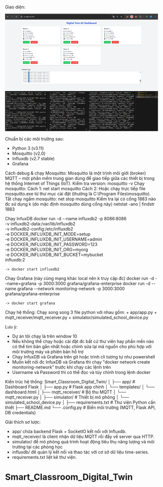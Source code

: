 Giao diện:


<img alt="Dashboard.png" src="https://github.com/ptyants/Smart_Classroom_Digital_Twin/blob/main/DEMO/Dashboard.png?raw=true" data-hpc="true" class="Box-sc-g0xbh4-0 fzFXnm">
<img alt="terminal.png" src="https://github.com/ptyants/Smart_Classroom_Digital_Twin/blob/main/DEMO/terminal.png?raw=true" data-hpc="true" class="Box-sc-g0xbh4-0 fzFXnm">


Chuẩn bị các môi trường sau:
+ Python 3  (v3.11)
+ Mosquitto (v2.0)
+ Influxdb  (v2.7 stable)
+ Grafana


Cách debug & chạy Mosquitto:
    Mosquitto là một trình môi giới (broker) MQTT – một phần mềm trung gian dùng để giao tiếp giữa các thiết bị trong hệ thống Internet of Things (IoT).
    Kiểm tra version:
        mosquitto -v
    Chạy mosquitto:
        Cách 1: net start mosquitto
        Cách 2: Hoặc chạy trực tiếp file mosquitto.exe từ thư mục cài đặt (thường là C:\Program Files\mosquitto).
    Tắt chạy ngầm mosquitto:
        net stop mosquitto
    Kiểm tra lại có cổng 1883  nào đc sử dụng k (do mặc định mosquitto dùng cổng này)
        netstat -ano | findstr 1883


Chạy InfuxDB
    docker run -d --name influxdb2 -p 8086:8086 \
    -v influxdb2-data:/var/lib/influxdb2 \
    -v influxdb2-config:/etc/influxdb2 \
    -e DOCKER_INFLUXDB_INIT_MODE=setup \
    -e DOCKER_INFLUXDB_INIT_USERNAME=admin \
    -e DOCKER_INFLUXDB_INIT_PASSWORD=123 \
    -e DOCKER_INFLUXDB_INIT_ORG=myorg \
    -e DOCKER_INFLUXDB_INIT_BUCKET=mybucket \
    influxdb:2

    -> docker start influxdb2

Chạy Grafana
    (này cùng mạng khác local nên k truy cập đc) docker run -d --name=grafana -p 3000:3000 grafana/grafana-enterprise
    docker run -d --name grafana --network monitoring-network -p 3000:3000 grafana/grafana-enterprise

    -> docker start grafana


Chạy hệ thống:
    Chạy song song 3 file python với nhau gồm:
    + app/app.py
    + mqtt_receiver/mqtt_receiver.py
    + simulator/simulated_school_device.py


Lưu ý:
+ Dự án tôi chạy là trên window 10
+ Nếu không thể chạy hoặc cài đặt đc bất cứ thư viên hay phần mền nào có thể tìm bản gần nhất hoặc chỉnh sửa lại mã nguồn cho phù hợp với môi trường máy và phiên bản hỗ trợ
+ Chạy InfuxDB và Grafana trên git hoặc trình cli tương tự như powershell
+ Muốn kết nối đc InfuxDB và Grafana thì chạy "docker network create monitoring-network" trước khi chạy các lệnh trên
+ Username và Password thì có thể đọc và tùy chỉnh trong lệnh docker



Kiến trúc hệ thống:
Smart_Classroom_Digital_Twin/
│
├── app/ # Dashboard Flask
│   ├── app.py # Flask app chính
│   └── templates/
│       └── dashboard.html
│
├── mqtt_receiver/ # Bộ thu MQTT
│   └── mqtt_receiver.py
│
├── simulator/	# Thiết bị mô phỏng
│   └── simulated_school_device.py
│
├── requirements.txt # Thư viện Python cần thiết
├── README.md
└── .config.py # Biến môi trường (MQTT, Flask API, DB credentials)


Giải thích sơ lược:
- app/ chứa backend Flask + SocketIO kết nối với Influxdb.
- mqtt_receiver/ là client nhận dữ liệu MQTT rồi đẩy về server qua HTTP.
- simulator/ để mô phỏng quá trình hoạt động tiêu thụ năng lượng và môi trường tại các phòng học
- influxdb/ để quản lý kết nối và thao tác với cơ sở dữ liệu time-series.
- requirements.txt liệt kê thư viện.
  


# Smart_Classroom_Digital_Twin
